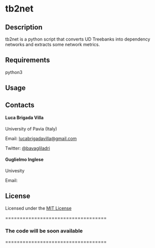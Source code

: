 # tb2net

## Description

tb2net is a python script that converts UD Treebanks into dependency networks and extracts some network metrics.

## Requirements

python3

## Usage

## Contacts

#### Luca Brigada Villa

University of Pavia (Italy)

Email: lucabrigadavilla@gmail.com

Twitter: [@bavagliladri](https://twitter.com/bavagliladri)

#### Guglielmo Inglese

Univesity

Email:

## License

Licensed under the [MIT License](LICENSE)

===================================

### The code will be soon available

===================================
